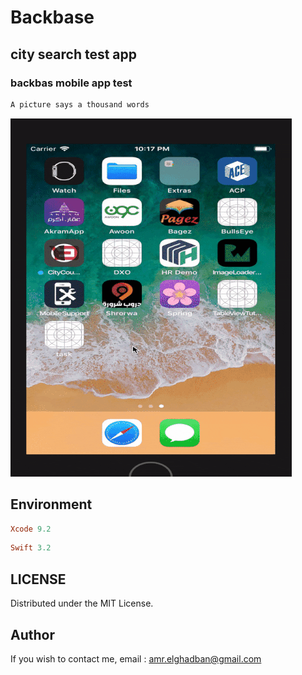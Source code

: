 # Backbase
## city search test app ##
### backbas mobile app test ###

```ruby
A picture says a thousand words
```

![Alt text](https://github.com/amrangry/backbase/blob/master/sample.gif?raw=true "sample")





Environment
---
```ruby
Xcode 9.2
```
```ruby
Swift 3.2
```


LICENSE
---
Distributed under the MIT License.



Author
---
If you wish to contact me, email : amr.elghadban@gmail.com
